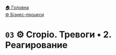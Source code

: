﻿[🏠 Головна](../../../README.MD)  
[⚙️ Бізнес-процеси](../../README.MD) 

# `03` ⚙️ Cropio. Тревоги • 2. Реагирование